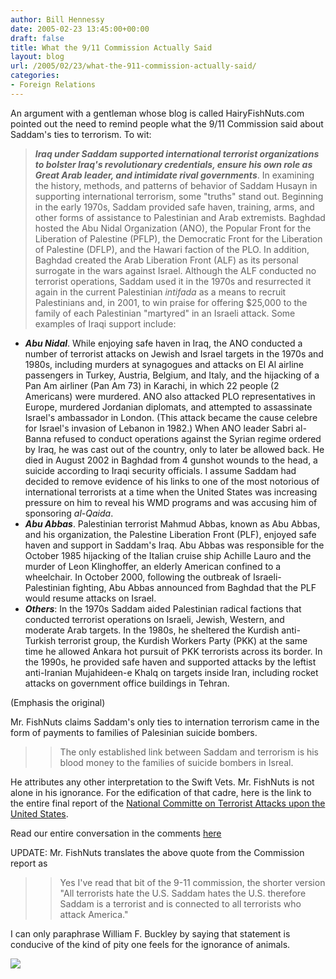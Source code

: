 ```yaml
---
author: Bill Hennessy
date: 2005-02-23 13:45:00+00:00
draft: false
title: What the 9/11 Commission Actually Said
layout: blog
url: /2005/02/23/what-the-911-commission-actually-said/
categories:
- Foreign Relations
---
```


An argument with a gentleman whose blog is called HairyFishNuts.com pointed out the need to remind people what the 9/11 Commission said about Saddam's ties to terrorism. To wit:




> 

> 
> **_Iraq under Saddam supported international terrorist organizations to bolster Iraq's revolutionary credentials, ensure his own role as Great Arab leader, and intimidate rival governments_**. In examining the history, methods, and patterns of behavior of Saddam Husayn in supporting international terrorism, some "truths" stand out. Beginning in the early 1970s, Saddam provided safe haven, training, arms, and other forms of assistance to Palestinian and Arab extremists. Baghdad hosted the Abu Nidal Organization (ANO), the Popular Front for the Liberation of Palestine (PFLP), the Democratic Front for the Liberation of Palestine (DFLP), and the Hawari faction of the PLO. In addition, Baghdad created the Arab Liberation Front (ALF) as its personal surrogate in the wars against Israel. Although the ALF conducted no terrorist operations, Saddam used it in the 1970s and resurrected it again in the current Palestinian _intifada_ as a means to recruit Palestinians and, in 2001, to win praise for offering $25,000 to the family of each Palestinian "martyred" in an Israeli attack. Some examples of Iraqi support include:

> 
> 
  * **_Abu Nidal_**. While enjoying safe haven in Iraq, the ANO conducted a number of terrorist attacks on Jewish and Israel targets in the 1970s and 1980s, including murders at synagogues and attacks on El Al airline passengers in Turkey, Austria, Belgium, and Italy, and the hijacking of a Pan Am airliner (Pan Am 73) in Karachi, in which 22 people (2 Americans) were murdered. ANO also attacked PLO representatives in Europe, murdered Jordanian diplomats, and attempted to assassinate Israel's ambassador in London. (This attack became the cause celebre for Israel's invasion of Lebanon in 1982.) When ANO leader Sabri al-Banna refused to conduct operations against the Syrian regime ordered by Iraq, he was cast out of the country, only to later be allowed back. He died in August 2002 in Baghdad from 4 gunshot wounds to the head, a suicide according to Iraqi security officials. I assume Saddam had decided to remove evidence of his links to one of the most notorious of international terrorists at a time when the United States was increasing pressure on him to reveal his WMD programs and was accusing him of sponsoring _al-Qaida_.
  * _**Abu Abbas**_. Palestinian terrorist Mahmud Abbas, known as Abu Abbas, and his organization, the Palestine Liberation Front (PLF), enjoyed safe haven and support in Saddam's Iraq. Abu Abbas was responsible for the October 1985 hijacking of the Italian cruise ship Achille Lauro and the murder of Leon Klinghoffer, an elderly American confined to a wheelchair. In October 2000, following the outbreak of Israeli-Palestinian fighting, Abu Abbas announced from Baghdad that the PLF would resume attacks on Israel.
  * _**Others**_: In the 1970s Saddam aided Palestinian radical factions that conducted terrorist operations on Israeli, Jewish, Western, and moderate Arab targets. In the 1980s, he sheltered the Kurdish anti-Turkish terrorist group, the Kurdish Workers Party (PKK) at the same time he allowed Ankara hot pursuit of PKK terrorists across its border. In the 1990s, he provided safe haven and supported attacks by the leftist anti-Iranian Mujahideen-e Khalq on targets inside Iran, including rocket attacks on government office buildings in Tehran. 




(Emphasis the original)




Mr. FishNuts claims Saddam's only ties to internation terrorism came in the form of payments to families of Palesinian suicide bombers. 


> 

> 
> > 

>> 
>> The only established link between Saddam and terrorism is his blood money to the families of suicide bombers in Isreal. 
>> 
>> 
> 
> 

He attributes any other interpretation to the Swift Vets. Mr. FishNuts is not alone in his ignorance. For the edification of that cadre, here is the link to the entire final report of the [National Committe on Terrorist Attacks upon the United States](https://www.9-11commission.gov/report/index.htm).


Read our entire conversation in the comments [here](https://www.haloscan.com/comments/salvage8/whichhedoesnthjave/)




UPDATE: Mr. FishNuts translates the above quote from the Commission report as




> 

> 
> > 

>> 
>> Yes I've read that bit of the 9-11 commission, the shorter version "All terrorists hate the U.S. Saddam hates the U.S. therefore Saddam is a terrorist and is connected to all terrorists who attack America."   

>> 
>> 
> 
> 




I can only paraphrase William F. Buckley by saying that statement is conducive of the kind of pity one feels for the ignorance of animals.

![](https://blog.billhennessy.com/aggbug.aspx?PostID=1205)

